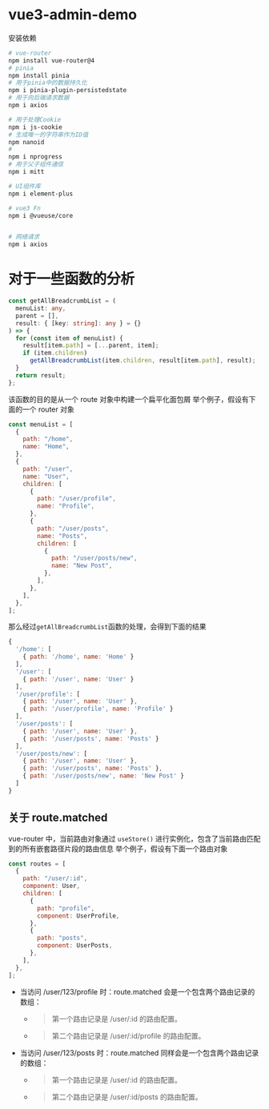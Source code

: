 # vue3-admin-demo

安装依赖

```sh
# vue-router
npm install vue-router@4
# pinia
npm install pinia
# 用于pinia中的数据持久化
npm i pinia-plugin-persistedstate
# 用于向后端请求数据
npm i axios

# 用于处理Cookie
npm i js-cookie
# 生成唯一的字符串作为ID值
npm nanoid
#
npm i nprogress
# 用于父子组件通信
npm i mitt

# UI组件库
npm i element-plus

# vue3 Fn
npm i @vueuse/core


# 网络请求
npm i axios
```

# 对于一些函数的分析

```ts
const getAllBreadcrumbList = (
  menuList: any,
  parent = [],
  result: { [key: string]: any } = {}
) => {
  for (const item of menuList) {
    result[item.path] = [...parent, item];
    if (item.children)
      getAllBreadcrumbList(item.children, result[item.path], result);
  }
  return result;
};
```

该函数的目的是从一个 route 对象中构建一个扁平化面包屑
举个例子，假设有下面的一个 router 对象

```js
const menuList = [
  {
    path: "/home",
    name: "Home",
  },
  {
    path: "/user",
    name: "User",
    children: [
      {
        path: "/user/profile",
        name: "Profile",
      },
      {
        path: "/user/posts",
        name: "Posts",
        children: [
          {
            path: "/user/posts/new",
            name: "New Post",
          },
        ],
      },
    ],
  },
];
```

那么经过`getAllBreadcrumbList`函数的处理，会得到下面的结果

```js
{
  '/home': [
    { path: '/home', name: 'Home' }
  ],
  '/user': [
    { path: '/user', name: 'User' }
  ],
  '/user/profile': [
    { path: '/user', name: 'User' },
    { path: '/user/profile', name: 'Profile' }
  ],
  '/user/posts': [
    { path: '/user', name: 'User' },
    { path: '/user/posts', name: 'Posts' }
  ],
  '/user/posts/new': [
    { path: '/user', name: 'User' },
    { path: '/user/posts', name: 'Posts' },
    { path: '/user/posts/new', name: 'New Post' }
  ]
}

```

## 关于 route.matched

vue-router 中，当前路由对象通过 `useStore()` 进行实例化，包含了当前路由匹配到的所有嵌套路径片段的路由信息
举个例子，假设有下面一个路由对象

```js
const routes = [
  {
    path: "/user/:id",
    component: User,
    children: [
      {
        path: "profile",
        component: UserProfile,
      },
      {
        path: "posts",
        component: UserPosts,
      },
    ],
  },
];
```

- 当访问 /user/123/profile 时：route.matched 会是一个包含两个路由记录的数组：
  - > 第一个路由记录是 /user/:id 的路由配置。
  - > 第二个路由记录是 /user/:id/profile 的路由配置。
- 当访问 /user/123/posts 时：route.matched 同样会是一个包含两个路由记录的数组：
  - > 第一个路由记录是 /user/:id 的路由配置。
  - > 第二个路由记录是 /user/:id/posts 的路由配置。
